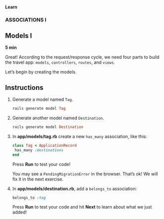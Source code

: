 #### Learn

### ASSOCIATIONS I

## Models I

**5 min**

Great! According to the request/response cycle, we need four parts to build the travel app: `models`, `controllers`, `routes`, and `views`.

Let’s begin by creating the models.

## Instructions

1. Generate a model named `Tag`.

   ```ruby
   rails generate model Tag
   ```

2. Generate another model named `Destination`.

   ```ruby
   rails generate model Destination
   ```

3. In **app/models/tag.rb** create a new `has_many` association, like this:

   ```ruby
   class Tag < ApplicationRecord
    has_many :destinations
   end
   ```

   Press **Run** to test your code!

   You may see a `PendingMigrationError` in the browser. That’s ok! We will fix it in the next exercise.

4. In **app/models/destination.rb**, add a `belongs_to` association:

   ```ruby
   belongs_to :tag
   ```

   Press **Run** to test your code and hit **Next** to learn about what we just added!
